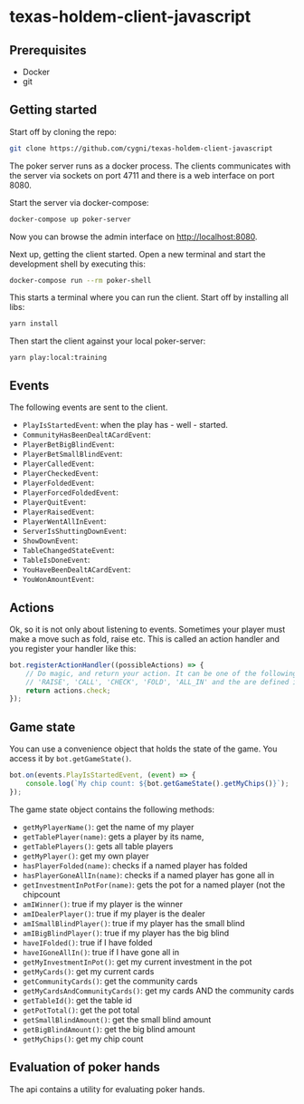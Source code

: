 # texas-holdem-client-javascript

## Prerequisites
* Docker
* git

## Getting started
Start off by cloning the repo:

```bash
git clone https://github.com/cygni/texas-holdem-client-javascript
```

The poker server runs as a docker process. The clients communicates with the server via sockets on port 4711 and there is a web interface on port 8080.

Start the server via docker-compose:
```bash
docker-compose up poker-server
```

Now you can browse the admin interface on [http://localhost:8080](http://localhost:8080).

Next up, getting the client started. Open a new terminal and start the development shell by executing this:
```bash
docker-compose run --rm poker-shell
```

This starts a terminal where you can run the client. Start off by installing all libs:
```bash
yarn install
```

Then start the client against your local poker-server:
```
yarn play:local:training
```

## Events
The following events are sent to the client.

* `PlayIsStartedEvent`: when the play has - well - started.
* `CommunityHasBeenDealtACardEvent`: 
* `PlayerBetBigBlindEvent`: 
* `PlayerBetSmallBlindEvent`: 
* `PlayerCalledEvent`: 
* `PlayerCheckedEvent`: 
* `PlayerFoldedEvent`: 
* `PlayerForcedFoldedEvent`: 
* `PlayerQuitEvent`: 
* `PlayerRaisedEvent`: 
* `PlayerWentAllInEvent`: 
* `ServerIsShuttingDownEvent`: 
* `ShowDownEvent`: 
* `TableChangedStateEvent`: 
* `TableIsDoneEvent`: 
* `YouHaveBeenDealtACardEvent`: 
* `YouWonAmountEvent`: 

## Actions
Ok, so it is not only about listening to events. Sometimes your player must make a move such as fold, raise etc. This is called an action handler and you register your handler like this:

```javascript
bot.registerActionHandler((possibleActions) => {
    // Do magic, and return your action. It can be one of the following:
    // 'RAISE', 'CALL', 'CHECK', 'FOLD', 'ALL_IN' and the are defined in the actions-enum
    return actions.check;
});
```

## Game state
You can use a convenience object that holds the state of the game. You access it by `bot.getGameState()`.

```javascript
bot.on(events.PlayIsStartedEvent, (event) => {
    console.log(`My chip count: ${bot.getGameState().getMyChips()}`);
});
```

The game state object contains the following methods:

* `getMyPlayerName()`: get the name of my player
* `getTablePlayer(name)`: gets a player by its name,
* `getTablePlayers()`: gets all table players
* `getMyPlayer()`: get my own player
* `hasPlayerFolded(name)`: checks if a named player has folded
* `hasPlayerGoneAllIn(name)`: checks if a named player has gone all in
* `getInvestmentInPotFor(name)`: gets the pot for a named player (not the chipcount
* `amIWinner()`: true if my player is the winner
* `amIDealerPlayer()`: true if my player is the dealer
* `amISmallBlindPlayer()`: true if my player has the small blind
* `amIBigBlindPlayer()`: true if my player has the big blind
* `haveIFolded()`: true if I have folded
* `haveIGoneAllIn()`: true if I have gone all in
* `getMyInvestmentInPot()`: get my current investment in the pot
* `getMyCards()`: get my current cards
* `getCommunityCards()`: get the community cards
* `getMyCardsAndCommunityCards()`: get my cards AND the community cards
* `getTableId()`: get the table id
* `getPotTotal()`: get the pot total
* `getSmallBlindAmount()`: get the small blind amount
* `getBigBlindAmount()`: get the big blind amount
* `getMyChips()`: get my chip count

## Evaluation of poker hands
The api contains a utility for evaluating poker hands.